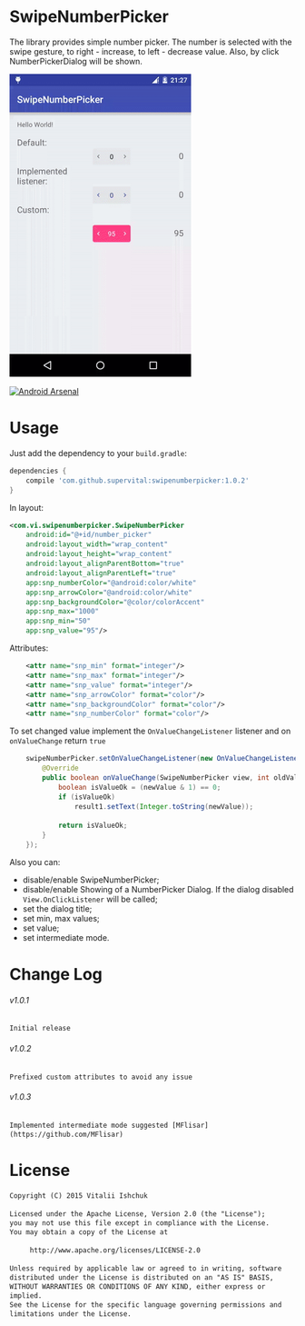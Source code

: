 # SwipeNumberPicker

The library provides simple number picker. The number is selected with the swipe gesture, to right - increase, to left - decrease value. Also, by click NumberPickerDialog will be shown.

  ![Demo](snp.gif)


[![Android Arsenal](https://img.shields.io/badge/Android%20Arsenal-SwipeNumberPicker-green.svg?style=true)](https://android-arsenal.com/details/1/3025)

# Usage

Just add the dependency to your `build.gradle`:

```groovy
dependencies {
    compile 'com.github.supervital:swipenumberpicker:1.0.2'
}
```

In layout:

```xml
<com.vi.swipenumberpicker.SwipeNumberPicker
	android:id="@+id/number_picker"
	android:layout_width="wrap_content"
	android:layout_height="wrap_content"
	android:layout_alignParentBottom="true"
	android:layout_alignParentLeft="true"
	app:snp_numberColor="@android:color/white"
	app:snp_arrowColor="@android:color/white"
	app:snp_backgroundColor="@color/colorAccent"
	app:snp_max="1000"
	app:snp_min="50"
	app:snp_value="95"/>
```

Attributes:

``` xml
	<attr name="snp_min" format="integer"/>
	<attr name="snp_max" format="integer"/>
	<attr name="snp_value" format="integer"/>
	<attr name="snp_arrowColor" format="color"/>
	<attr name="snp_backgroundColor" format="color"/>
	<attr name="snp_numberColor" format="color"/>
```

To set changed value implement the `OnValueChangeListener` listener and on `onValueChange` return `true`

```Java
	swipeNumberPicker.setOnValueChangeListener(new OnValueChangeListener() {
		@Override
		public boolean onValueChange(SwipeNumberPicker view, int oldValue, int newValue) {
			boolean isValueOk = (newValue & 1) == 0;
			if (isValueOk)
				result1.setText(Integer.toString(newValue));
	
			return isValueOk;
		}
	});
```

Also you can:
* disable/enable SwipeNumberPicker;
* disable/enable Showing of a NumberPicker Dialog. If the dialog disabled `View.OnClickListener` will be called;
* set the dialog title;
* set min, max values;
* set value;
* set intermediate mode.


# Change Log

###### v1.0.1
	Initial release
###### v1.0.2
	Prefixed custom attributes to avoid any issue
###### v1.0.3
	Implemented intermediate mode suggested [MFlisar](https://github.com/MFlisar)
	
	
# License

    Copyright (C) 2015 Vitalii Ishchuk

    Licensed under the Apache License, Version 2.0 (the "License");
    you may not use this file except in compliance with the License.
    You may obtain a copy of the License at

         http://www.apache.org/licenses/LICENSE-2.0

    Unless required by applicable law or agreed to in writing, software
    distributed under the License is distributed on an "AS IS" BASIS,
    WITHOUT WARRANTIES OR CONDITIONS OF ANY KIND, either express or implied.
    See the License for the specific language governing permissions and
    limitations under the License.
